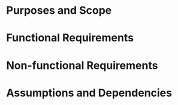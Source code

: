 # Purposes and Scope

# Functional Requirements

# Non-functional Requirements

# Assumptions and Dependencies

# 
